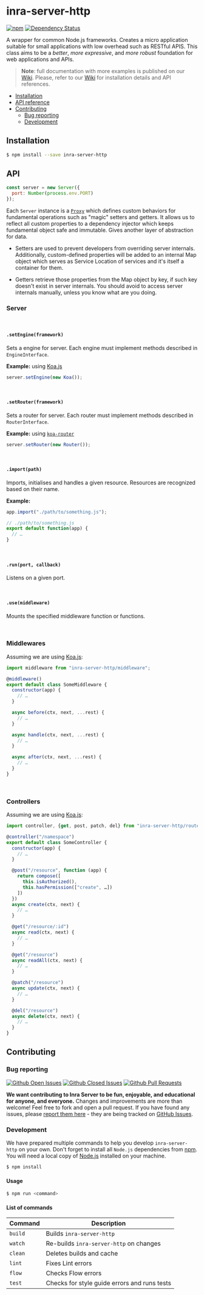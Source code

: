 # inra-server-http

[![npm](https://img.shields.io/npm/v/inra-server-http.svg?maxAge=2592000)](https://www.npmjs.com/package/inra-server-http)
[![Dependency Status](https://david-dm.org/project-inra/inra-server.svg?path=packages/inra-server-http)](https://david-dm.org/project-inra/inra-server.svg?path=packages/inra-server-http)

A wrapper for common Node.js frameworks. Creates a micro application suitable for small applications with low overhead such as RESTful APIS. This class aims to be a _better_, _more expressive_, and _more robust_ foundation for web applications and APIs.

>**Note**: full documentation with more examples is published on our [Wiki](https://github.com/project-inra/inra-server/wiki). Please, refer to our [Wiki](https://github.com/project-inra/inra-server/wiki) for installation details and API references.

- [Installation](#installation)
- [API reference](#api)
- [Contributing](#contributing)
  - [Bug reporting](#bug-reporting)
  - [Development](#development)

## Installation

```bash
$ npm install --save inra-server-http
```

## API

```javascript
const server = new Server({
  port: Number(process.env.PORT)
});
```

Each `Server` instance is a [`Proxy`](https://developer.mozilla.org/en-US/docs/Web/JavaScript/Reference/Global_Objects/Proxy) which defines custom behaviors for fundamental operations such as "magic" setters and getters. It allows us to reflect all custom properties to a dependency injector which keeps fundamental object safe and immutable. Gives another layer of abstraction for data.

- Setters are used to prevent developers from overriding server internals. Additionally, custom-defined properties will be added to an internal Map object which serves as Service Location of services and it's itself a container for them.

- Getters retrieve those properties from the Map object by key, if such key doesn't exist in server internals. You should avoid to access server internals manually, unless you know what are you doing.

### Server

<br>

#### `.setEngine(framework)`

Sets a engine for server. Each engine must implement methods described in `EngineInterface`.

**Example:** using [Koa.js](https://koajs.com/)

```javascript
server.setEngine(new Koa());
```

<br>

#### `.setRouter(framework)`

Sets a router for server. Each router must implement methods described in `RouterInterface`.

**Example:** using [`koa-router`](https://github.com/alexmingoia/koa-router)

```javascript
server.setRouter(new Router());
```

<br>

#### `.import(path)`

Imports, initialises and handles a given resource. Resources are recognized based on their name.

**Example:**

```javascript
app.import("./path/to/something.js");
```

```javascript
// ./path/to/something.js
export default function(app) {
  // …
}
```

<br>

#### `.run(port, callback)`

Listens on a given port.

<br>

#### `.use(middleware)`

Mounts the specified middleware function or functions.

<br>

### Middlewares

Assuming we are using [Koa.js](https://koajs.com/):

```javascript
import middleware from "inra-server-http/middleware";

@middleware()
export default class SomeMiddleware {
  constructor(app) {
    // …
  }

  async before(ctx, next, ...rest) {
    // …
  }

  async handle(ctx, next, ...rest) {
    // …
  }

  async after(ctx, next, ...rest) {
    // …
  }
}
```

<br>

### Controllers

Assuming we are using [Koa.js](https://koajs.com/):

```javascript
import controller, {get, post, patch, del} from "inra-server-http/router";

@controller("/namespace")
export default class SomeController {
  constructor(app) {
    // …
  }

  @post("/resource", function (app) {
    return compose([
      this.isAuthorized(),
      this.hasPermission(["create", …])
    ])
  })
  async create(ctx, next) {
    // …
  }

  @get("/resource/:id")
  async read(ctx, next) {
    // …
  }

  @get("/resource")
  async readAll(ctx, next) {
    // …
  }

  @patch("/resource")
  async update(ctx, next) {
    // …
  }

  @del("/resource")
  async delete(ctx, next) {
    // …
  }
}
```

## Contributing

### Bug reporting

[![Github Open Issues](https://img.shields.io/github/issues-raw/project-inra/inra-server.svg)](https://github.com/project-inra/inra-server/issues)
[![Github Closed Issues](https://img.shields.io/github/issues-closed-raw/project-inra/inra-server.svg)](https://github.com/project-inra/inra-server/issues?q=is%3Aissue+is%3Aclosed)
[![Github Pull Requests](https://img.shields.io/github/issues-pr-raw/project-inra/inra-server.svg)](https://github.com/project-inra/inra-server/pulls)

**We want contributing to Inra Server to be fun, enjoyable, and educational for anyone, and everyone.** Changes and improvements are more than welcome! Feel free to fork and open a pull request. If you have found any issues, please [report them here](https://github.com/project-inra/inra-server/issues/new) - they are being tracked on [GitHub Issues](https://github.com/project-inra/inra-server/issues).

### Development

We have prepared multiple commands to help you develop `inra-server-http` on your own. Don't forget to install all `Node.js` dependencies from [npm](https://www.npmjs.com/). You will need a local copy of [Node.js](https://nodejs.org/en/) installed on your machine.

```bash
$ npm install
```

#### Usage

```bash
$ npm run <command>
```

#### List of commands

| Command | Description                                  |
| ------- | -------------------------------------------- |
| `build` | Builds `inra-server-http`                    |
| `watch` | Re-builds `inra-server-http` on changes      |
| `clean` | Deletes builds and cache                     |
| `lint`  | Fixes Lint errors                            |
| `flow`  | Checks Flow errors                           |
| `test`  | Checks for style guide errors and runs tests |
